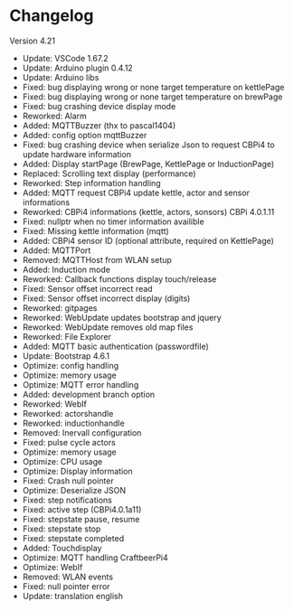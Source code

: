 # Changelog

Version 4.21

- Update:   VSCode 1.67.2
- Update:   Arduino plugin 0.4.12
- Update:   Arduino libs
- Fixed:    bug displaying wrong or none target temperature on kettlePage
- Fixed:    bug displaying wrong or none target temperature on brewPage
- Fixed:    bug crashing device display mode
- Reworked: Alarm
- Added:    MQTTBuzzer (thx to pascal1404)
- Added:    config option mqttBuzzer
- Fixed:    bug crashing device when serialize Json to request CBPi4 to update hardware information
- Added:    Display startPage (BrewPage, KettlePage or InductionPage)
- Replaced: Scrolling text display (performance)
- Reworked: Step information handling
- Added:    MQTT request CBPi4 update kettle, actor and sensor informations
- Reworked: CBPi4 informations (kettle, actors, sonsors) CBPi 4.0.1.11
- Fixed:    nullptr when no timer information availible
- Fixed:    Missing kettle information (mqtt)
- Added:    CBPi4 sensor ID (optional attribute, required on KettlePage)
- Added:    MQTTPort
- Removed:  MQTTHost from WLAN setup
- Added:    Induction mode
- Reworked: Callback functions display touch/release
- Fixed:    Sensor offset incorrect read
- Fixed:    Sensor offset incorrect display (digits)
- Reworked: gitpages
- Reworked: WebUpdate updates bootstrap and jquery
- Reworked: WebUpdate removes old map files
- Reworked: File Explorer
- Added:    MQTT basic authentication (passwordfile)
- Update:   Bootstrap 4.6.1
- Optimize: config handling
- Optimize: memory usage
- Optimize: MQTT error handling
- Added:    development branch option
- Reworked: WebIf
- Reworked: actorshandle
- Reworked: inductionhandle
- Removed:  Inervall configuration
- Fixed:    pulse cycle actors
- Optimize: memory usage
- Optimize: CPU usage
- Optimize: Display information
- Fixed:    Crash null pointer
- Optimize: Deserialize JSON
- Fixed:    step notifications
- Fixed:    active step (CBPi4.0.1a11)
- Fixed:    stepstate pause, resume
- Fixed:    stepstate stop
- Fixed:    stepstate completed
- Added:    Touchdisplay
- Optimize: MQTT handling CraftbeerPi4
- Optimize: WebIf
- Removed:  WLAN events
- Fixed:    null pointer error
- Update:   translation english
